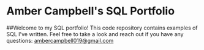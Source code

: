 # Amber Campbell's SQL Portfolio

##Welcome to my SQL portfolio! This code repository contains examples of SQL I've written. Feel free to take a look and reach out if you have any questions:
ambercampbell019@gmail.com

